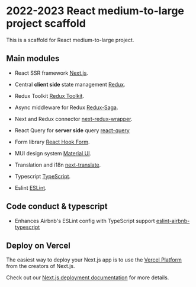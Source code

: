 # 2022-2023 React medium-to-large project scaffold

This is a scaffold for React medium-to-large project.  

## Main modules

* React SSR framework [Next.js](https://nextjs.org/).

* Central **client side** state management [Redux](https://redux.js.org/).
* Redux Toolkit [Redux Toolkit](https://redux-toolkit.js.org/).
* Async middleware for Redux [Redux-Saga](https://redux-saga.js.org/).
* Next and Redux connector [next-redux-wrapper](https://github.com/kirill-konshin/next-redux-wrapper).

* React Query for **server side** query [react-query](https://tanstack.com/query/v4/docs/adapters/react-query)
* Form library [React Hook Form](https://react-hook-form.com/).

* MUI design system [Material UI](https://Mui.com/).
* Translation and i18n [next-translate](https://github.com/vinissimus/next-translate).

* Typescript [TypeScript](https://www.typescriptlang.org/).
* Eslint [ESLint](https://eslint.org/).

## Code conduct & typescript

* Enhances Airbnb's ESLint config with TypeScript support [eslint-airbnb-typescript](https://github.com/iamturns/eslint-config-airbnb-typescript)

## Deploy on Vercel

The easiest way to deploy your Next.js app is to use the [Vercel Platform](https://vercel.com/new?utm_medium=default-template&filter=next.js&utm_source=create-next-app&utm_campaign=create-next-app-readme) from the creators of Next.js.

Check out our [Next.js deployment documentation](https://nextjs.org/docs/deployment) for more details.
